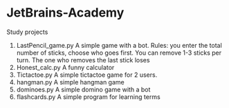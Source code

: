 # JetBrains-Academy
Study projects


1. LastPencil_game.py
A simple game with a bot.
Rules: you enter the total number of sticks, choose who goes first. You can remove 1-3 sticks per turn. The one who removes the last stick loses
2. Honest_calc.py
A funny calculator
3. Tictactoe.py
A simple tictactoe game for 2 users.
4. hangman.py
A simple hangman game
5. dominoes.py
A simple domino game with a bot
6. flashcards.py
A simple program for learning terms
